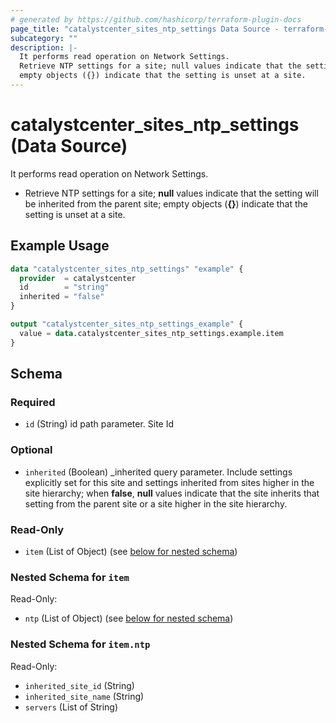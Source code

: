 ```yaml
---
# generated by https://github.com/hashicorp/terraform-plugin-docs
page_title: "catalystcenter_sites_ntp_settings Data Source - terraform-provider-catalystcenter"
subcategory: ""
description: |-
  It performs read operation on Network Settings.
  Retrieve NTP settings for a site; null values indicate that the setting will be inherited from the parent site;
  empty objects ({}) indicate that the setting is unset at a site.
---
```


# catalystcenter_sites_ntp_settings (Data Source)

It performs read operation on Network Settings.

- Retrieve NTP settings for a site; **null** values indicate that the setting will be inherited from the parent site;
empty objects (**{}**) indicate that the setting is unset at a site.

## Example Usage

```terraform
data "catalystcenter_sites_ntp_settings" "example" {
  provider  = catalystcenter
  id        = "string"
  inherited = "false"
}

output "catalystcenter_sites_ntp_settings_example" {
  value = data.catalystcenter_sites_ntp_settings.example.item
}
```

<!-- schema generated by tfplugindocs -->
## Schema

### Required

- `id` (String) id path parameter. Site Id

### Optional

- `inherited` (Boolean) _inherited query parameter. Include settings explicitly set for this site and settings inherited from sites higher in the site hierarchy; when **false**, **null** values indicate that the site inherits that setting from the parent site or a site higher in the site hierarchy.

### Read-Only

- `item` (List of Object) (see [below for nested schema](#nestedatt--item))

<a id="nestedatt--item"></a>
### Nested Schema for `item`

Read-Only:

- `ntp` (List of Object) (see [below for nested schema](#nestedobjatt--item--ntp))

<a id="nestedobjatt--item--ntp"></a>
### Nested Schema for `item.ntp`

Read-Only:

- `inherited_site_id` (String)
- `inherited_site_name` (String)
- `servers` (List of String)
